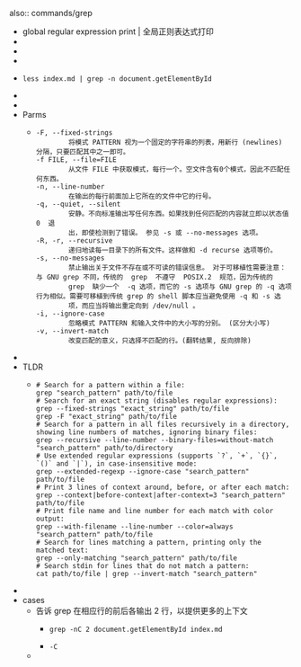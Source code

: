 also:: commands/grep
- global regular expression print | 全局正则表达式打印
-
-
-
- ```shell
  less index.md | grep -n document.getElementById
  ```
-
-
- Parms
  - ```
    -F, --fixed-strings
            将模式 PATTERN 视为一个固定的字符串的列表，用新行 (newlines) 分隔，只要匹配其中之一即可。
    -f FILE, --file=FILE
            从文件 FILE 中获取模式，每行一个。空文件含有0个模式，因此不匹配任何东西。
    -n, --line-number
            在输出的每行前面加上它所在的文件中它的行号。
    -q, --quiet, --silent
            安静。不向标准输出写任何东西。如果找到任何匹配的内容就立即以状态值  0  退
            出，即使检测到了错误。 参见 -s 或 --no-messages 选项。
    -R, -r, --recursive
            递归地读每一目录下的所有文件。这样做和 -d recurse 选项等价。
    -s, --no-messages
            禁止输出关于文件不存在或不可读的错误信息。 对于可移植性需要注意：与 GNU grep 不同，传统的  grep  不遵守  POSIX.2  规范，因为传统的
            grep  缺少一个  -q 选项，而它的 -s 选项与 GNU grep 的 -q 选项行为相似。需要可移植到传统 grep 的 shell 脚本应当避免使用 -q 和 -s 选
            项，而应当将输出重定向到 /dev/null 。
    -i, --ignore-case
            忽略模式 PATTERN 和输入文件中的大小写的分别。 (区分大小写)
    -v, --invert-match
            改变匹配的意义，只选择不匹配的行。(翻转结果, 反向排除)
    ```
-
- TLDR
  - ```shell
    # Search for a pattern within a file:
    grep "search_pattern" path/to/file
    # Search for an exact string (disables regular expressions):
    grep --fixed-strings "exact_string" path/to/file
    grep -F "exact_string" path/to/file
    # Search for a pattern in all files recursively in a directory, showing line numbers of matches, ignoring binary files:
    grep --recursive --line-number --binary-files=without-match "search_pattern" path/to/directory
    # Use extended regular expressions (supports `?`, `+`, `{}`, `()` and `|`), in case-insensitive mode:
    grep --extended-regexp --ignore-case "search_pattern" path/to/file
    # Print 3 lines of context around, before, or after each match:
    grep --context|before-context|after-context=3 "search_pattern" path/to/file
    # Print file name and line number for each match with color output:
    grep --with-filename --line-number --color=always "search_pattern" path/to/file
    # Search for lines matching a pattern, printing only the matched text:
    grep --only-matching "search_pattern" path/to/file
    # Search stdin for lines that do not match a pattern:
    cat path/to/file | grep --invert-match "search_pattern"
    ```
-
- cases
  - 告诉 grep 在相应行的前后各输出 2 行，以提供更多的上下文
    - ```shell
      grep -nC 2 document.getElementById index.md
      ```
    - `-C`
  -
